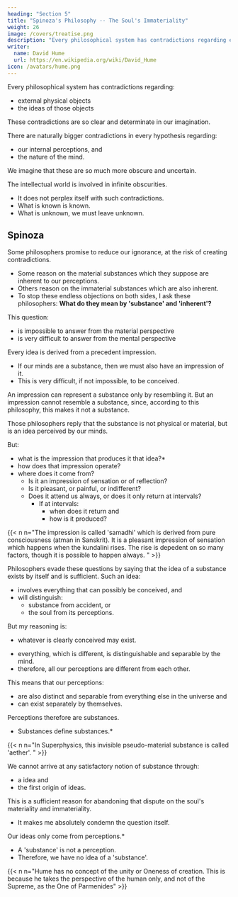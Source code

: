 ```yaml
---
heading: "Section 5"
title: "Spinoza's Philosophy -- The Soul's Immateriality"
weight: 26
image: /covers/treatise.png
description: "Every philosophical system has contradictions regarding external physical objects and the ideas of those objects"
writer:
  name: David Hume
  url: https://en.wikipedia.org/wiki/David_Hume
icon: /avatars/hume.png
---
```



<!-- ## Spinoza's 'Substance' of the Soul is Impossible -->

Every philosophical system has contradictions regarding:
- external physical objects
- the ideas of those objects
<!-- - external objects, and
- the idea of matter. -->

These contradictions are so clear and determinate in our imagination.

There are naturally bigger contradictions in every hypothesis regarding:
- our internal perceptions, and
- the nature of the mind.

We imagine that these are so much more obscure and uncertain.

The intellectual world is involved in infinite obscurities.
- It does not perplex itself with such contradictions.
- What is known is known.
- What is unknown, we must leave unknown.


## Spinoza

Some philosophers promise to reduce our ignorance, at the risk of creating contradictions.
- Some reason on the material substances which they suppose are inherent to our perceptions.
- Others reason on the immaterial substances which are also inherent.
- To stop these endless objections on both sides, I ask these philosophers: **What do they mean by 'substance' and 'inherent'?**

This question:
- is impossible to answer from the material perspective <!-- if they were with regard to matter and body, and -->
- is very difficult to answer from the mental perspective <!-- in the case of the mind. -->

Every idea is derived from a precedent impression.
- If our minds are a substance, then we must also have an impression of it.
- This is very difficult, if not impossible, to be conceived.

An impression can represent a substance only by resembling it. But an impression cannot resemble a substance, since, according to this philosophy, this makes it not a substance.
<!-- - does not have any qualities of a substance -->

Those philosophers reply that the substance is not physical or material, but is an idea perceived by our minds.


But:
- what is the impression that produces it that idea?*
- how does that impression operate?
- where does it come from?
  - Is it an impression of sensation or of reflection?
  - Is it pleasant, or painful, or indifferent?
  - Does it attend us always, or does it only return at intervals?
    - If at intervals:
      - when does it return and
      - how is it produced?

{{< n n="The impression is called 'samadhi' which is derived from pure consciousness (atman in Sanskrit). It is a pleasant impression of sensation which happens when the kundalini rises. The rise is depedent on so many factors, though it is possible to happen always. " >}}


Philosophers evade these questions by saying that the idea of a substance exists by itself and is sufficient. Such an idea:
- involves everything that can possibly be conceived, and
- will distinguish:
  - substance from accident, or
  - the soul from its perceptions.

But my reasoning is:
- whatever is clearly conceived may exist.
<!-- - whatever is clearly conceived in one way after any manner, may exist after the same manner. -->
- everything, which is different, is distinguishable and separable by the mind. 
- therefore, all our perceptions are different from each other.

This means that our perceptions:
- are also distinct and separable from everything else in the universe and
- can exist separately by themselves.

Perceptions therefore are substances.
- Substances define substances.*

{{< n n="In Superphysics, this invisible pseudo-material substance is called 'aether'. " >}}


We cannot arrive at any satisfactory notion of substance through:
- a idea and
- the first origin of ideas.

This is a sufficient reason for abandoning that dispute on the soul's materiality and immateriality.
- It makes me absolutely condemn the question itself.

Our ideas only come from perceptions.*
<!-- We have no perfect idea of anything but of a  -->
- A 'substance' is not a <!--  entirely different from --> perception.
- Therefore, we have no idea of a 'substance'.

{{< n n="Hume has no concept of the unity or Oneness of creation. This is because he takes the perspective of the human only, and not of the Supreme, as the One of Parmenides" >}}



<!-- The perceptions of our mind needs our mind to have an inherent ability to perceive, in order for those perceptions to exist.
- But perceptions exist in the universe even without a mind to perceive them.    -->
<!--  is something needed to support the existence of our perceptions. -->
<!-- - Nothing is needed to support the existence of a perception. -->
<!-- - Therefore, we have no idea of 'inherence'. -->

<!-- Are perceptions inherent in a material or an immaterial substance?

This cannot be answered because we cannot understand the question's meaning.
 -->